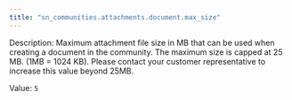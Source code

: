 ```yaml
---
title: "sn_communities.attachments.document.max_size"
---
```


Description: Maximum attachment file size in MB that can be used when creating a document in the community.  The maximum size is capped at 25 MB. (1MB = 1024 KB). Please contact your customer representative to increase this value beyond 25MB.

Value: `5`